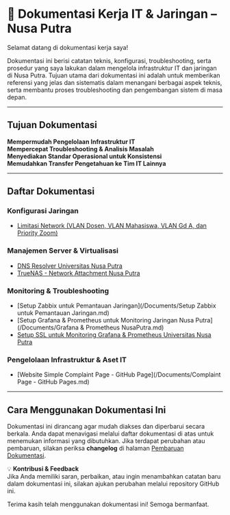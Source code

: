 # 📖 Dokumentasi Kerja IT & Jaringan – Nusa Putra  

Selamat datang di dokumentasi kerja saya!  

Dokumentasi ini berisi catatan teknis, konfigurasi, troubleshooting, serta prosedur yang saya lakukan dalam mengelola infrastruktur IT dan jaringan di Nusa Putra. Tujuan utama dari dokumentasi ini adalah untuk memberikan referensi yang jelas dan sistematis dalam menangani berbagai aspek teknis, serta membantu proses troubleshooting dan pengembangan sistem di masa depan.  

---

## **Tujuan Dokumentasi**  
**Mempermudah Pengelolaan Infrastruktur IT**  
**Mempercepat Troubleshooting & Analisis Masalah**  
**Menyediakan Standar Operasional untuk Konsistensi**  
**Memudahkan Transfer Pengetahuan ke Tim IT Lainnya**  

---

## **Daftar Dokumentasi**  

### **Konfigurasi Jaringan**  
- [Limitasi Network (VLAN Dosen, VLAN Mahasiswa, VLAN Gd A, dan Priority Zoom)](network/Limitasi-queue-tree.md) 

### **Manajemen Server & Virtualisasi**   
- [DNS Resolver Universitas Nusa Putra](server/dns-resolv.md)
- [TrueNAS - Network Attachment Nusa Putra](server/TrueNAS.md)

### **Monitoring & Troubleshooting**  
- [Setup Zabbix untuk Pemantauan Jaringan](/Documents/Setup Zabbix untuk Pemantauan Jaringan.md)  
- [Setup Grafana & Prometheus untuk Monitoring Jaringan Nusa Putra](/Documents/Grafana & Prometheus NusaPutra.md)
- [Setup SSL untuk Monitoring Grafana & Prometheus Universitas Nusa Putra](/monitoring/ssl.md)

### **Pengelolaan Infrastruktur & Aset IT**  
- [Website Simple Complaint Page - GitHub Page](/Documents/Complaint Page - GitHub Pages.md)  

---

## **Cara Menggunakan Dokumentasi Ini**  
Dokumentasi ini dirancang agar mudah diakses dan diperbarui secara berkala. Anda dapat menavigasi melalui daftar dokumentasi di atas untuk menemukan informasi yang dibutuhkan. Jika terdapat perubahan atau pembaruan, silakan periksa **changelog** di halaman [Pembaruan Dokumentasi](changelog.md).  

💡 **Kontribusi & Feedback**  
Jika Anda memiliki saran, perbaikan, atau ingin menambahkan catatan baru dalam dokumentasi ini, silakan ajukan perubahan melalui repository GitHub ini.  

Terima kasih telah menggunakan dokumentasi ini! Semoga bermanfaat.  
